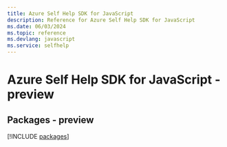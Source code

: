 ```yaml
---
title: Azure Self Help SDK for JavaScript
description: Reference for Azure Self Help SDK for JavaScript
ms.date: 06/03/2024
ms.topic: reference
ms.devlang: javascript
ms.service: selfhelp
---
```

# Azure Self Help SDK for JavaScript - preview
## Packages - preview
[!INCLUDE [packages](self-help-index.md)]